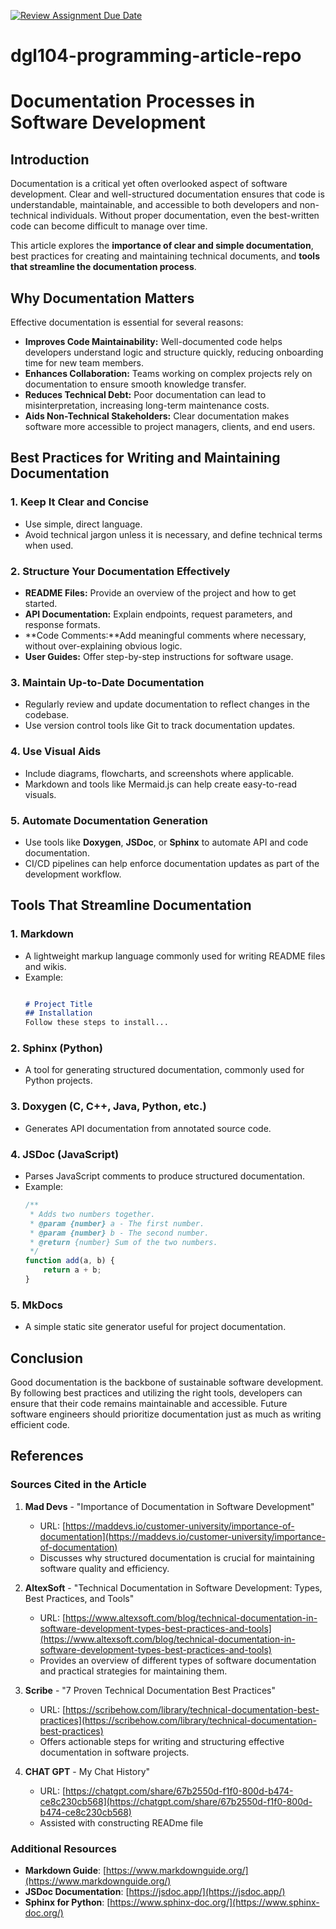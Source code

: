 [![Review Assignment Due Date](https://classroom.github.com/assets/deadline-readme-button-22041afd0340ce965d47ae6ef1cefeee28c7c493a6346c4f15d667ab976d596c.svg)](https://classroom.github.com/a/_Y4t8UXw)
# dgl104-programming-article-repo

# Documentation Processes in Software Development

## Introduction
Documentation is a critical yet often overlooked aspect of software development. Clear and well-structured documentation ensures that code is understandable, maintainable, and accessible to both developers and non-technical individuals. Without proper documentation, even the best-written code can become difficult to manage over time. 

This article explores the **importance of clear and simple documentation**, best practices for creating and maintaining technical documents, and **tools that streamline the documentation process**.

## Why Documentation Matters
Effective documentation is essential for several reasons:
- **Improves Code Maintainability:** Well-documented code helps developers understand logic and structure quickly, reducing onboarding time for new team members.
- **Enhances Collaboration:** Teams working on complex projects rely on documentation to ensure smooth knowledge transfer.
- **Reduces Technical Debt:** Poor documentation can lead to misinterpretation, increasing long-term maintenance costs.
- **Aids Non-Technical Stakeholders:** Clear documentation makes software more accessible to project managers, clients, and end users.

## Best Practices for Writing and Maintaining Documentation
### 1. Keep It Clear and Concise
- Use simple, direct language.
- Avoid technical jargon unless it is necessary, and define technical terms when used.

### 2. Structure Your Documentation Effectively
- **README Files:** Provide an overview of the project and how to get started.
- **API Documentation:** Explain endpoints, request parameters, and response formats.
- **Code Comments:**Add meaningful comments where necessary, without over-explaining obvious logic.
- **User Guides:** Offer step-by-step instructions for software usage.

### 3. Maintain Up-to-Date Documentation
- Regularly review and update documentation to reflect changes in the codebase.
- Use version control tools like Git to track documentation updates.

### 4. Use Visual Aids
- Include diagrams, flowcharts, and screenshots where applicable.
- Markdown and tools like Mermaid.js can help create easy-to-read visuals.

### 5. Automate Documentation Generation
- Use tools like **Doxygen**, **JSDoc**, or **Sphinx** to automate API and code documentation.
- CI/CD pipelines can help enforce documentation updates as part of the development workflow.

## Tools That Streamline Documentation
### 1. **Markdown**
- A lightweight markup language commonly used for writing README files and wikis.
- Example:
  ```markdown

  # Project Title
  ## Installation
  Follow these steps to install...
  ```

### 2. **Sphinx (Python)**
- A tool for generating structured documentation, commonly used for Python projects.

### 3. **Doxygen (C, C++, Java, Python, etc.)**
- Generates API documentation from annotated source code.

### 4. **JSDoc (JavaScript)**
- Parses JavaScript comments to produce structured documentation.
- Example:
  ```js
  /**
   * Adds two numbers together.
   * @param {number} a - The first number.
   * @param {number} b - The second number.
   * @return {number} Sum of the two numbers.
   */
  function add(a, b) {
      return a + b;
  }
  ```

### 5. **MkDocs**
- A simple static site generator useful for project documentation.

## Conclusion
Good documentation is the backbone of sustainable software development. By following best practices and utilizing the right tools, developers can ensure that their code remains maintainable and accessible. Future software engineers should prioritize documentation just as much as writing efficient code.

## References

### Sources Cited in the Article

1. **Mad Devs** - "Importance of Documentation in Software Development"
   - URL: [https://maddevs.io/customer-university/importance-of-documentation](https://maddevs.io/customer-university/importance-of-documentation)
   - Discusses why structured documentation is crucial for maintaining software quality and efficiency.

2. **AltexSoft** - "Technical Documentation in Software Development: Types, Best Practices, and Tools"
   - URL: [https://www.altexsoft.com/blog/technical-documentation-in-software-development-types-best-practices-and-tools](https://www.altexsoft.com/blog/technical-documentation-in-software-development-types-best-practices-and-tools)
   - Provides an overview of different types of software documentation and practical strategies for maintaining them.

3. **Scribe** - "7 Proven Technical Documentation Best Practices"
   - URL: [https://scribehow.com/library/technical-documentation-best-practices](https://scribehow.com/library/technical-documentation-best-practices)
   - Offers actionable steps for writing and structuring effective documentation in software projects.

4. **CHAT GPT** - My Chat History"
    - URL: [https://chatgpt.com/share/67b2550d-f1f0-800d-b474-ce8c230cb568](https://chatgpt.com/share/67b2550d-f1f0-800d-b474-ce8c230cb568)
    - Assisted with constructing READme file 

### Additional Resources
- **Markdown Guide**: [https://www.markdownguide.org/](https://www.markdownguide.org/)
- **JSDoc Documentation**: [https://jsdoc.app/](https://jsdoc.app/)
- **Sphinx for Python**: [https://www.sphinx-doc.org/](https://www.sphinx-doc.org/)



